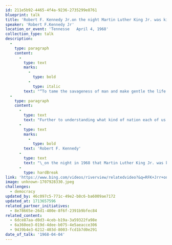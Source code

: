 ```yaml
---
id: 211e5b92-4465-4f4a-9236-2735299e8761
blueprint: talk
title: 'Robert F. Kennedy Jr.on the night Martin Luther King Jr. was killed...'
speaker: 'Robert F.Kennedy Jr'
location_or_event: 'Tennesse   April 4, 1968'
collection_type: talk
description:
  -
    type: paragraph
    content:
      -
        type: text
        marks:
          -
            type: bold
          -
            type: italic
        text: "“To tame the savageness of man and make gentle the life of the\_world.”"
  -
    type: paragraph
    content:
      -
        type: text
        text: "Further to understanding what kind of nation each of us lives in, here\_is\_"
      -
        type: text
        marks:
          -
            type: bold
        text: 'Robert F. Kennedy'
      -
        type: text
        text: "\_on the night in 1968 that Martin Luther King Jr. was killed. Towards the end of these soft-spoken minutes,\_RFK\_frames his hopes in the words of\_Aeschylus."
      -
        type: hardBreak
link: 'https://www.bing.com/videos/riverview/relatedvideo?&q=RFK+Jrr+on+the+night+DR%3e+king+was+shot&&mid=06480029D003F22E9E7906480029D003F22E9E79&&FORM=VRDGAR'
image: unknown-1707928330.jpeg
challenges:
  - democracy
updated_by: 46c097c5-771c-49e2-b8c6-ba6009ae7172
updated_at: 1713657596
related_partner_initiatives:
  - 8e78665e-26d1-400e-8f6f-2391b9bfec84
related_content:
  - 6dce87aa-d0d3-4ceb-b19a-3a59322fa98e
  - 6a360ee3-019d-4dee-b075-4e5aeacce306
  - 9439b4e3-6212-403d-8003-fcd1b7d0e291
date_of_talk: '1968-04-04'
---
```


